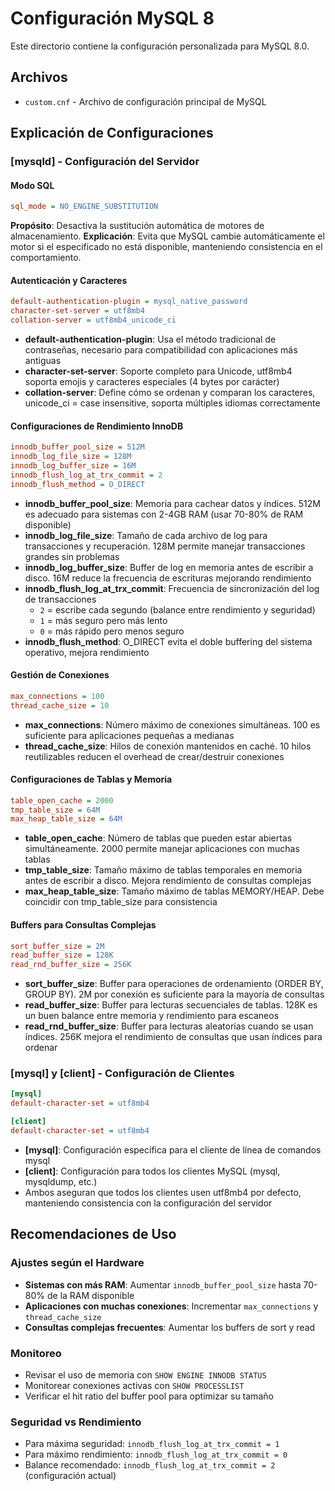 # Configuración MySQL 8

Este directorio contiene la configuración personalizada para MySQL 8.0.

## Archivos

- `custom.cnf` - Archivo de configuración principal de MySQL

## Explicación de Configuraciones

### [mysqld] - Configuración del Servidor

#### Modo SQL
```ini
sql_mode = NO_ENGINE_SUBSTITUTION
```
**Propósito**: Desactiva la sustitución automática de motores de almacenamiento.
**Explicación**: Evita que MySQL cambie automáticamente el motor si el especificado no está disponible, manteniendo consistencia en el comportamiento.

#### Autenticación y Caracteres
```ini
default-authentication-plugin = mysql_native_password
character-set-server = utf8mb4
collation-server = utf8mb4_unicode_ci
```
- **default-authentication-plugin**: Usa el método tradicional de contraseñas, necesario para compatibilidad con aplicaciones más antiguas
- **character-set-server**: Soporte completo para Unicode, utf8mb4 soporta emojis y caracteres especiales (4 bytes por carácter)
- **collation-server**: Define cómo se ordenan y comparan los caracteres, unicode_ci = case insensitive, soporta múltiples idiomas correctamente

#### Configuraciones de Rendimiento InnoDB
```ini
innodb_buffer_pool_size = 512M
innodb_log_file_size = 128M
innodb_log_buffer_size = 16M
innodb_flush_log_at_trx_commit = 2
innodb_flush_method = O_DIRECT
```
- **innodb_buffer_pool_size**: Memoria para cachear datos y índices. 512M es adecuado para sistemas con 2-4GB RAM (usar 70-80% de RAM disponible)
- **innodb_log_file_size**: Tamaño de cada archivo de log para transacciones y recuperación. 128M permite manejar transacciones grandes sin problemas
- **innodb_log_buffer_size**: Buffer de log en memoria antes de escribir a disco. 16M reduce la frecuencia de escrituras mejorando rendimiento
- **innodb_flush_log_at_trx_commit**: Frecuencia de sincronización del log de transacciones
  - `2` = escribe cada segundo (balance entre rendimiento y seguridad)
  - `1` = más seguro pero más lento
  - `0` = más rápido pero menos seguro
- **innodb_flush_method**: O_DIRECT evita el doble buffering del sistema operativo, mejora rendimiento

#### Gestión de Conexiones
```ini
max_connections = 100
thread_cache_size = 10
```
- **max_connections**: Número máximo de conexiones simultáneas. 100 es suficiente para aplicaciones pequeñas a medianas
- **thread_cache_size**: Hilos de conexión mantenidos en caché. 10 hilos reutilizables reducen el overhead de crear/destruir conexiones

#### Configuraciones de Tablas y Memoria
```ini
table_open_cache = 2000
tmp_table_size = 64M
max_heap_table_size = 64M
```
- **table_open_cache**: Número de tablas que pueden estar abiertas simultáneamente. 2000 permite manejar aplicaciones con muchas tablas
- **tmp_table_size**: Tamaño máximo de tablas temporales en memoria antes de escribir a disco. Mejora rendimiento de consultas complejas
- **max_heap_table_size**: Tamaño máximo de tablas MEMORY/HEAP. Debe coincidir con tmp_table_size para consistencia

#### Buffers para Consultas Complejas
```ini
sort_buffer_size = 2M
read_buffer_size = 128K
read_rnd_buffer_size = 256K
```
- **sort_buffer_size**: Buffer para operaciones de ordenamiento (ORDER BY, GROUP BY). 2M por conexión es suficiente para la mayoría de consultas
- **read_buffer_size**: Buffer para lecturas secuenciales de tablas. 128K es un buen balance entre memoria y rendimiento para escaneos
- **read_rnd_buffer_size**: Buffer para lecturas aleatorias cuando se usan índices. 256K mejora el rendimiento de consultas que usan índices para ordenar

### [mysql] y [client] - Configuración de Clientes

```ini
[mysql]
default-character-set = utf8mb4

[client]
default-character-set = utf8mb4
```
- **[mysql]**: Configuración específica para el cliente de línea de comandos mysql
- **[client]**: Configuración para todos los clientes MySQL (mysql, mysqldump, etc.)
- Ambos aseguran que todos los clientes usen utf8mb4 por defecto, manteniendo consistencia con la configuración del servidor

## Recomendaciones de Uso

### Ajustes según el Hardware
- **Sistemas con más RAM**: Aumentar `innodb_buffer_pool_size` hasta 70-80% de la RAM disponible
- **Aplicaciones con muchas conexiones**: Incrementar `max_connections` y `thread_cache_size`
- **Consultas complejas frecuentes**: Aumentar los buffers de sort y read

### Monitoreo
- Revisar el uso de memoria con `SHOW ENGINE INNODB STATUS`
- Monitorear conexiones activas con `SHOW PROCESSLIST`
- Verificar el hit ratio del buffer pool para optimizar su tamaño

### Seguridad vs Rendimiento
- Para máxima seguridad: `innodb_flush_log_at_trx_commit = 1`
- Para máximo rendimiento: `innodb_flush_log_at_trx_commit = 0`
- Balance recomendado: `innodb_flush_log_at_trx_commit = 2` (configuración actual)